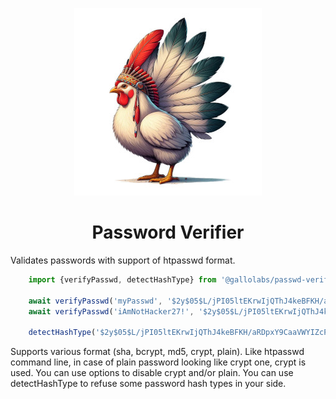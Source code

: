 <p align="center">
    <img height="300" src="https://raw.githubusercontent.com/gallolabs/passwd-verifier/main/logo_w300.jpeg">
  <h1 align="center">Password Verifier</h1>
</p>

Validates passwords with support of htpasswd format.

```javascript
    import {verifyPasswd, detectHashType} from '@gallolabs/passwd-verifier'

    await verifyPasswd('myPasswd', '$2y$05$L/jPI05ltEKrwIjQThJ4keBFKH/aRDpxY9CaaVWYIZcPu0FXdRO6i') // false
    await verifyPasswd('iAmNotHacker27!', '$2y$05$L/jPI05ltEKrwIjQThJ4keBFKH/aRDpxY9CaaVWYIZcPu0FXdRO6i') // true

    detectHashType('$2y$05$L/jPI05ltEKrwIjQThJ4keBFKH/aRDpxY9CaaVWYIZcPu0FXdRO6i') // BCRYPT
```

Supports various format (sha, bcrypt, md5, crypt, plain). Like htpasswd command line, in case of plain password looking like crypt one, crypt is used. You can use options to disable crypt and/or plain. You can use detectHashType to refuse some password hash types in your side.